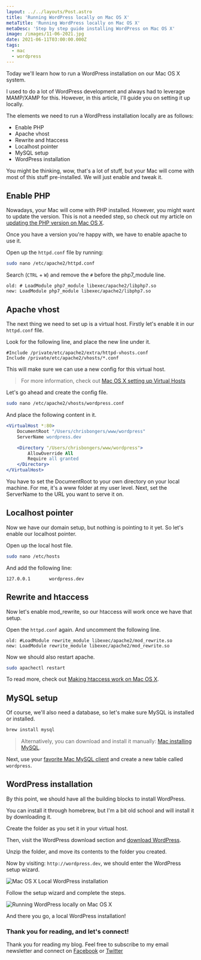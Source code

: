 ```yaml
---
layout: ../../layouts/Post.astro
title: 'Running WordPress locally on Mac OS X'
metaTitle: 'Running WordPress locally on Mac OS X'
metaDesc: 'Step by step guide installing WordPress on Mac OS X'
image: /images/11-06-2021.jpg
date: 2021-06-11T03:00:00.000Z
tags:
  - mac
  - wordpress
---
```


Today we'll learn how to run a WordPress installation on our Mac OS X system.

I used to do a lot of WordPress development and always had to leverage MAMP/XAMP for this.
However, in this article, I'll guide you on setting it up locally.

The elements we need to run a WordPress installation locally are as follows:

- Enable PHP
- Apache vhost
- Rewrite and htaccess
- Localhost pointer
- MySQL setup
- WordPress installation

You might be thinking, wow, that's a lot of stuff, but your Mac will come with most of this stuff pre-installed. We will just enable and tweak it.

## Enable PHP

Nowadays, your Mac will come with PHP installed. However, you might want to update the version.
This is not a needed step, so check out my article on [updating the PHP version on Mac OS X](https://daily-dev-tips.com/posts/installing-php-on-your-mac/).

Once you have a version you're happy with, we have to enable apache to use it.

Open up the `httpd.conf` file by running:

```bash
sudo nano /etc/apache2/httpd.conf
```

Search (`CTRL` + `W`) and remove the `#` before the php7_module line.

```
old: # LoadModule php7_module libexec/apache2/libphp7.so
new: LoadModule php7_module libexec/apache2/libphp7.so
```

## Apache vhost

The next thing we need to set up is a virtual host.
Firstly let's enable it in our `httpd.conf` file.

Look for the following line, and place the new line under it.

```
#Include /private/etc/apache2/extra/httpd-vhosts.conf
Include /private/etc/apache2/vhosts/*.conf
```

This will make sure we can use a new config for this virtual host.

> For more information, check out [Mac OS X setting up Virtual Hosts](https://daily-dev-tips.com/posts/mac-os-x-setting-up-virtual-hosts/)

Let's go ahead and create the config file.

```bash
sudo nano /etc/apache2/vhosts/wordpress.conf
```

And place the following content in it.

```apache
<VirtualHost *:80>
    DocumentRoot "/Users/chrisbongers/www/wordpress"
    ServerName wordpress.dev

    <Directory "/Users/chrisbongers/www/wordpress">
        AllowOverride All
        Require all granted
    </Directory>
</VirtualHost>
```

You have to set the DocumentRoot to your own directory on your local machine. For me, it's a www folder at my user level.
Next, set the ServerName to the URL you want to serve it on.

## Localhost pointer

Now we have our domain setup, but nothing is pointing to it yet.
So let's enable our localhost pointer.

Open up the local host file.

```bash
sudo nano /etc/hosts
```

And add the following line:

```
127.0.0.1       wordpress.dev
```

## Rewrite and htaccess

Now let's enable mod_rewrite, so our htaccess will work once we have that setup.

Open the `httpd.conf` again.
And uncomment the following line.

```
old: #LoadModule rewrite_module libexec/apache2/mod_rewrite.so
new: LoadModule rewrite_module libexec/apache2/mod_rewrite.so
```

Now we should also restart apache.

```bash
sudo apachectl restart
```

To read more, check out [Making htaccess work on Mac OS X](https://daily-dev-tips.com/posts/making-htaccess-work-on-mac-os-x/).

## MySQL setup

Of course, we'll also need a database, so let's make sure MySQL is installed or installed.

```bash
brew install mysql
```

> Alternatively, you can download and install it manually: [Mac installing MySQL](https://daily-dev-tips.com/posts/mac-installing-mysql/).

Next, use your [favorite Mac MySQL client](https://daily-dev-tips.com/posts/top-5-mysql-clients-for-mac/) and create a new table called `wordpress`.

## WordPress installation

By this point, we should have all the building blocks to install WordPress.

You can install it through homebrew, but I'm a bit old school and will install it by downloading it.

Create the folder as you set it in your virtual host.

Then, visit the WordPress download section and [download WordPress](https://wordpress.org/download/).

Unzip the folder, and move its contents to the folder you created.

Now by visiting: `http://wordpress.dev`, we should enter the WordPress setup wizard.

![Mac OS X Local WordPress installation](https://cdn.hashnode.com/res/hashnode/image/upload/v1623046881199/RBNl73Oov.png)

Follow the setup wizard and complete the steps.

![Running WordPress locally on Mac OS X](https://cdn.hashnode.com/res/hashnode/image/upload/v1623047065698/ZNLwqexXm.png)

And there you go, a local WordPress installation!

### Thank you for reading, and let's connect!

Thank you for reading my blog. Feel free to subscribe to my email newsletter and connect on [Facebook](https://www.facebook.com/DailyDevTipsBlog) or [Twitter](https://twitter.com/DailyDevTips1)
